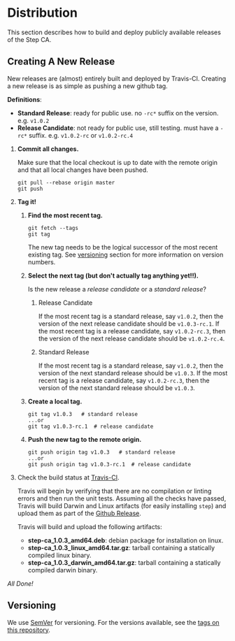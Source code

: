 # Distribution

This section describes how to build and deploy publicly available releases of
the Step CA.

## Creating A New Release

New releases are (almost) entirely built and deployed by Travis-CI. Creating a new
release is as simple as pushing a new github tag.

**Definitions**:

* **Standard Release**: ready for public use. no `-rc*` suffix on the version.
e.g. `v1.0.2`
* **Release Candidate**: not ready for public use, still testing. must have a
`-rc*` suffix. e.g. `v1.0.2-rc` or `v1.0.2-rc.4`


1. **Commit all changes.**

    Make sure that the local checkout is up to date with the remote origin and
    that all local changes have been pushed.

    ```
    git pull --rebase origin master
    git push
    ```

2. **Tag it!**

    1. **Find the most recent tag.**

        ```
        git fetch --tags
        git tag
        ```

        The new tag needs to be the logical successor of the most recent existing tag.
        See [versioning](#versioning) section for more information on version numbers.

    2. **Select the next tag (but don't actually tag anything yet!!).**

        Is the new release a *release candidate* or a *standard release*?

        1. Release Candidate

            If the most recent tag is a standard release, say `v1.0.2`, then the version
            of the next release candidate should be `v1.0.3-rc.1`. If the most recent tag
            is a release candidate, say `v1.0.2-rc.3`, then the version of the next
            release candidate should be `v1.0.2-rc.4`.

        2. Standard Release

            If the most recent tag is a standard release, say `v1.0.2`, then the version
            of the next standard release should be `v1.0.3`. If the most recent tag
            is a release candidate, say `v1.0.2-rc.3`, then the version of the next
            standard release should be `v1.0.3`.


    3. **Create a local tag.**

        ```
        git tag v1.0.3   # standard release
        ...or
        git tag v1.0.3-rc.1  # release candidate
        ```

    4. **Push the new tag to the remote origin.**

        ```
        git push origin tag v1.0.3   # standard release
        ...or
        git push origin tag v1.0.3-rc.1  # release candidate
        ```

6. Check the build status at
[Travis-CI](https://travis-ci.com/smallstep/certificates/builds/).

    Travis will begin by verifying that there are no compilation or linting errors
    and then run the unit tests. Assuming all the checks have passed, Travis will
    build Darwin and Linux artifacts (for easily installing `step`) and upload them
    as part of the [Github Release](https://github.com/smallstep/certificates/releases).

    Travis will build and upload the following artifacts:

    * **step-ca_1.0.3_amd64.deb**: debian package for installation on linux.
    * **step-ca_1.0.3_linux_amd64.tar.gz**: tarball containing a statically compiled linux binary.
    * **step-ca_1.0.3_darwin_amd64.tar.gz**: tarball containing a statically compiled darwin binary.

*All Done!*

## Versioning

We use [SemVer](http://semver.org/) for versioning. For the versions available,
see the [tags on this repository](https://github.com/smallstep/certificates).
